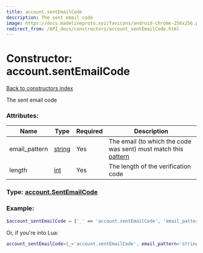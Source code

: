 ```yaml
---
title: account.sentEmailCode
description: The sent email code
image: https://docs.madelineproto.xyz/favicons/android-chrome-256x256.png
redirect_from: /API_docs/constructors/account_sentEmailCode.html
---
```

# Constructor: account.sentEmailCode  
[Back to constructors index](index.md)



The sent email code

### Attributes:

| Name     |    Type       | Required | Description |
|----------|---------------|----------|-------------|
|email\_pattern|[string](../types/string.md) | Yes|The email (to which the code was sent) must match this [pattern](https://core.telegram.org/api/pattern)|
|length|[int](../types/int.md) | Yes|The length of the verification code|



### Type: [account.SentEmailCode](../types/account.SentEmailCode.md)


### Example:

```php
$account_sentEmailCode = ['_' => 'account.sentEmailCode', 'email_pattern' => 'string', 'length' => int];
```  


Or, if you're into Lua:

```lua
account_sentEmailCode={_='account.sentEmailCode', email_pattern='string', length=int}

```


